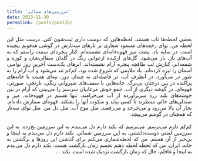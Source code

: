 ```yaml
---
title: 'سرزمین‌های شمالی'
date: 2013-11-30
permalink: /posts/post35/
---
```

<div align="justify" dir="rtl">

بعضی لحظه‌ها ناب هستند. لحظه‌هایی که دوست داری ثبت‌شون کنی. درست مثل این لحظه من. نوای زخمه‌های مسعود شعاری بر تارهای سه‌تارش در گوشی هدفونم پیچیده است. در سایه باد. پشت میز قهوه‌خانه‌ای نشسته‌ام. کنار پنجره‌ای سمت راستم که به آب‌های باز، باز می‌شود. گل‌های ارکیده ارغوانی رنگ در گلدان سفالی‌شان و کوزه و شمعدانی کنارش لب طاقچه پنجره آرام نشسته‌اند. ابرهای یک‌دست آخرین روز نوامبر، آسمان را تیره کرده‌اند. باد ملایمی که شروع شده بود، کم‌کم تند می‌شود و آب آرام را به شور در می‌آورد. در آنطرف آب، در فاصله‌ای نه چندان دور، تپه‌ای هست با خانه‌های پراکنده در بین درختان بی‌برگ. خانه‌هایی با سقف‌های شیروانی رنگی، نارنجی، صورتی، قهوه‌ای. در گوشه دیگری از آب، جمع خوش مرغابیان سرسبز را می‌بینی که آرام در بین خوشه‌های بلند زرد سربرآورده از آب می‌خرامند. تنها هستم در قهوه‌خانه. میز و صندلی‌های خالی منتظرند تا کسی بیاید و سکوت آنها را بشکند. قهوه‌ای سفارش داده‌ام. بخار آن بالا می‌رود و می‌چرخد و می‌رقصد. مثل موج آب. مثل دل من. مثل نوای سه‌تار که همچنان در گوشم می‌پیچد.<br>
<br>
کم‌کم دارم می‌ترسم. می‌ترسم که نکند دارم دل می‌بندم به این سرزمین یخ‌زده. به این سرزمین لعنتی دوست‌داشتنی. به این سرزمین شمالی. نکند دارم دل می‌بندم به اینجا و بی‌خبر از آن هستم. من که لحظه‌شماری می‌کنم برای گذشتن این روزها و برگشتن به خانه. ایران. من که لحظه لحظه ذهنم تجسم زمان بازگشت هست. نکند دارم دل می‌بندم به اینجا و غافلم، حال که زمان بازگشت نزدیک شده است. نکند ...

</div>
